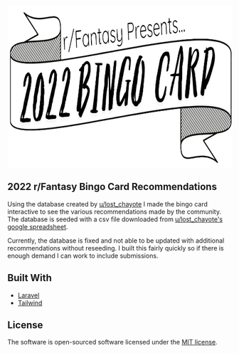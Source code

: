 <!-- PROJECT LOGO -->
<div align="center">
  <a href="https://github.com/ajskelton/fantasy-bingo-recommendations" style="background:white;">
    <img src="public/images/2020-fantasy-bingo-banner.png" alt="Logo" width="956" height="362">
  </a>
</div>

## 2022 r/Fantasy Bingo Card Recommendations

Using the database created by [u/lost_chayote](https://www.reddit.com/user/lost_chayote/) I made the bingo card interactive to see the various recommendations made by the community. The database is seeded with a csv file downloaded from [u/lost_chayote's google spreadsheet](https://docs.google.com/spreadsheets/d/1w1i9a9xlLkoxaBfR1jDP9ecPQTqWelpavDN4KHkUahA/edit#gid=0). 

Currently, the database is fixed and not able to be updated with additional recommendations without reseeding. I built this fairly quickly so if there is enough demand I can work to include submissions. 

## Built With

- [Laravel](https://laravel.com/)
- [Tailwind](https://tailwindcss.com/)

## License

The software is open-sourced software licensed under the [MIT license](https://opensource.org/licenses/MIT).
